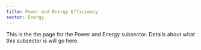 ```yaml
---
title: Power and Energy Efficiency
sector: Energy
---
```


This is the the page for the Power and Energy subsector. Details about what this subsector is will go here.